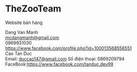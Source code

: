 ﻿# TheZooTeam
Website bán hàng

Dang Van Manh <br/> mcdangmanh@gmail.com <br/> 0969931030 <br/> https://www.facebook.com/profile.php?id=100013568556551<br/>
Cao Tan Duc<br/> Email: duccao147@gmail.com  Số điện thoại: 0869209794 FaceBook:https://www.facebook.com/tanduc.dev99
